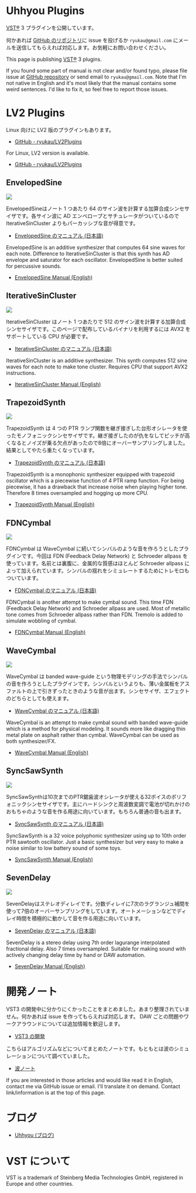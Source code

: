 # Uhhyou Plugins
[VST®](#vst_logo) 3 プラグインを公開しています。

何かあれば [GitHub のリポジトリ](https://github.com/ryukau/VSTPlugins)に issue を投げるか `ryukau@gmail.com` にメールを送信してもらえれば対応します。お気軽にお問い合わせください。

This page is publishing [VST®](#vst_logo) 3 plugins.

If you found some part of manual is not clear and/or found typo, please file issue at [GitHub repository](https://github.com/ryukau/VSTPlugins) or send email to `ryukau@gmail.com`. Note that I'm not native in English and it's most likely that the manual contains some weird sentences. I'd like to fix it, so feel free to report those issues.

# LV2 Plugins
Linux 向けに LV2 版のプラグインもあります。

- [GitHub - ryukau/LV2Plugins](https://github.com/ryukau/LV2Plugins)

For Linux, LV2 version is available.

- [GitHub - ryukau/LV2Plugins](https://github.com/ryukau/LV2Plugins)

## EnvelopedSine
![](manual/EnvelopedSine/img/envelopedsine.png)

EnvelopedSineはノート 1 つあたり 64 のサイン波を計算する加算合成シンセサイザです。各サイン波に AD エンベロープとサチュレータがついているので IterativeSinCluster よりもパーカッシブな音が得意です。

- [EnvelopedSine のマニュアル (日本語)](manual/EnvelopedSine/EnvelopedSine_ja.html)

EnvelopedSine is an additive synthesizer that computes 64 sine waves for each note. Difference to IterativeSinCluster is that this synth has AD envelope and saturator for each oscillator. EnvelopedSine is better suited for percussive sounds.

- [EnvelopedSine Manual (English)](manual/EnvelopedSine/EnvelopedSine_en.html)

## IterativeSinCluster
![](manual/IterativeSinCluster/img/iterativesincluster.png)

IterativeSinCluster はノート 1 つあたりで 512 のサイン波を計算する加算合成シンセサイザです。このページで配布しているバイナリを利用するには AVX2 をサポートしている CPU が必要です。

- [IterativeSinCluster のマニュアル (日本語)](manual/IterativeSinCluster/IterativeSinCluster_ja.html)

IterativeSinCluster is an additive synthesizer. This synth computes 512 sine waves for each note to make tone cluster. Requires CPU that support AVX2 instructions.

- [IterativeSinCluster Manual (English)](manual/IterativeSinCluster/IterativeSinCluster_en.html)

## TrapezoidSynth
![](manual/TrapezoidSynth/img/trapezoidsynth.png)

TrapezoidSynth は 4 つの PTR ランプ関数を継ぎ接ぎした台形オシレータを使ったモノフォニックシンセサイザです。継ぎ接ぎしたのが仇をなしてピッチが高くなるとノイズが乗る欠点があったので8倍にオーバーサンプリングしました。結果としてやたら重たくなっています。

- [TrapezoidSynth のマニュアル (日本語)](manual/TrapezoidSynth/TrapezoidSynth_ja.html)

TrapezoidSynth is a monophonic synthesizer equipped with trapezoid oscillator which is a piecewise function of 4 PTR ramp function. For being piecewise, it has a drawback that increase noise when playing higher tone. Therefore 8 times oversampled and hogging up more CPU.

- [TrapezoidSynth Manual (English)](manual/TrapezoidSynth/TrapezoidSynth_en.html)

## FDNCymbal
![](manual/FDNCymbal/img/fdncymbal.png)

FDNCymbal は WaveCymbal に続いてシンバルのような音を作ろうとしたプラグインです。今回は FDN (Feedback Delay Network) と Schroeder allpass を使っています。名前とは裏腹に、金属的な質感はほとんど Schroeder allpass によって加えられています。シンバルの揺れをシミュレートするためにトレモロもついています。

- [FDNCymbal のマニュアル (日本語)](manual/FDNCymbal/FDNCymbal_ja.html)

FDNCymbal is another attempt to make cymbal sound. This time FDN (Feedback Delay Network) and Schroeder allpass are used. Most of metallic tone comes from Schroeder allpass rather than FDN. Tremolo is added to simulate wobbling of cymbal.

- [FDNCymbal Manual (English)](manual/FDNCymbal/FDNCymbal_en.html)

## WaveCymbal
![](manual/WaveCymbal/img/wavecymbal.png)

WaveCymbal は banded wave-guide という物理モデリングの手法でシンバルの音を作ろうとしたプラグインです。シンバルというよりも、薄い金属板をアスファルトの上で引きずったときのような音が出ます。シンセサイザ、エフェクトのどちらとしても使えます。

- [WaveCymbal のマニュアル (日本語)](manual/WaveCymbal/WaveCymbal_ja.html)

WaveCymbal is an attempt to make cymbal sound with banded wave-guide which is a method for physical modeling. It sounds more like dragging thin metal plate on asphalt rather than cymbal. WaveCymbal can be used as both synthesizer/FX.

- [WaveCymbal Manual (English)](manual/WaveCymbal/WaveCymbal_en.html)

## SyncSawSynth
![](manual/SyncSawSynth/img/syncsawsynth.png)

SyncSawSynthは10次までのPTR鋸歯波オシレータが使える32ボイスのポリフォニックシンセサイザです。主にハードシンクと周波数変調で電池が切れかけのおもちゃのような音を作る用途に向いています。もちろん普通の音も出ます。

- [SyncSawSynth のマニュアル (日本語)](manual/SyncSawSynth/SyncSawSynth_ja.html)

SyncSawSynth is a 32 voice polyphonic synthesizer using up to 10th order PTR sawtooth oscillator. Just a basic synthesizer but very easy to make a noise similar to low battery sound of some toys.

- [SyncSawSynth Manual (English)](manual/SyncSawSynth/SyncSawSynth_en.html)

## SevenDelay
![](manual/SevenDelay/img/sevendelay.png)

SevenDelayはステレオディレイです。分数ディレイに7次のラグランジュ補間を使って7倍のオーバーサンプリングをしています。オートメーションなどでディレイ時間を積極的に動かして音を作る用途に向いています。

- [SevenDelay のマニュアル (日本語)](manual/SevenDelay/SevenDelay_ja.html)

SevenDelay is a stereo delay using 7th order lagurange interpolated fractional delay. Also 7 times oversampled. Suitable for making sound with actively changing delay time by hand or DAW automation.

- [SevenDelay Manual (English)](manual/SevenDelay/SevenDelay_en.html)

# 開発ノート
VST3 の開発中に分かりにくかったことをまとめました。あまり整理されていません。何かあれば issue を作ってもらえれば対応します。 DAW ごとの問題やワークアラウンドについては追加情報を歓迎します。

- [VST3 の開発](dev_note/vst3_dev.html)

こちらはアルゴリズムなどについてまとめたノートです。もともとは波のシミュレーションについて調べていました。

- [波ノート](https://ryukau.github.io/filter_notes/index.html)

If you are interested in those articles and would like read it in English, contact me via GitHub issue or email. I'll translate it on demand. Contact link/information is at the top of this page.

# ブログ
- [Uhhyou (ブログ)](https://ryukau.blogspot.com/)

# VST について
<a name="vst_logo"></a>
VST is a trademark of Steinberg Media Technologies GmbH, registered in Europe and other countries.
